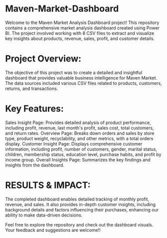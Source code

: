 # Maven-Market-Dashboard

Welcome to the Maven Market Analysis Dashboard project! This repository contains a comprehensive market analysis dashboard created using Power BI. The project involved working with 8 CSV files to extract and visualize key insights about products, revenue, sales, profit, and customer details.

# Project Overview:

The objective of this project was to create a detailed and insightful dashboard that provides valuable business intelligence for Maven Market. The data sources included various CSV files related to products, customers, returns, and transactions.

# Key Features:

Sales Insight Page: Provides detailed analysis of product performance, including profit, revenue, last month's profit, sales cost, total customers, and return rates.
Overview Page: Breaks down orders and sales by store type, product weight, recyclability, and other metrics, with a total orders display.
Customer Insight Page: Displays comprehensive customer information, including profit, number of customers, gender, marital status, children, membership status, education level, purchase habits, and profit by income group.
Overall Insights Page: Summarizes the key findings and insights from the dashboard.

# RESULTS & IMPACT:
The completed dashboard enables detailed tracking of monthly profit, revenue, and sales. It also provides in-depth customer insights, including background details and factors influencing their purchases, enhancing our ability to make data-driven decisions.

Feel free to explore the repository and check out the dashboard visuals. Your feedback and suggestions are welcome!!
